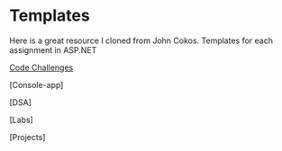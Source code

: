 # Templates
Here is a great resource I cloned from John Cokos. Templates for each assignment in ASP.NET

[Code Challenges](templates/CodeChallenge)

[Console-app]

[DSA]

[Labs]

[Projects]
